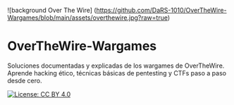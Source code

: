 ![background Over The Wire] (https://github.com/DaRS-1010/OverTheWire-Wargames/blob/main/assets/overthewire.jpg?raw=true)
# OverTheWire-Wargames
Soluciones documentadas y explicadas de los wargames de OverTheWire. Aprende hacking ético, técnicas básicas de pentesting y CTFs paso a paso desde cero.

[![License: CC BY 4.0](https://img.shields.io/badge/License-CC%20BY%204.0-lightgrey.svg)](https://creativecommons.org/licenses/by/4.0/)

